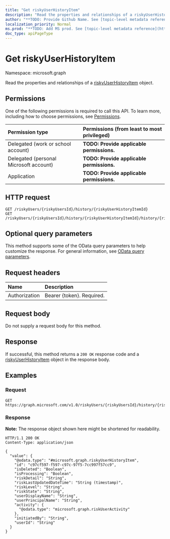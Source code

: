 ```yaml
---
title: "Get riskyUserHistoryItem"
description: "Read the properties and relationships of a riskyUserHistoryItem object."
author: "**TODO: Provide Github Name. See [topic-level metadata reference](https://msgo.azurewebsites.net/add/document/guidelines/metadata.html#topic-level-metadata)**"
localization_priority: Normal
ms.prod: "**TODO: Add MS prod. See [topic-level metadata reference](https://msgo.azurewebsites.net/add/document/guidelines/metadata.html#topic-level-metadata)**"
doc_type: apiPageType
---
```


# Get riskyUserHistoryItem
Namespace: microsoft.graph



Read the properties and relationships of a [riskyUserHistoryItem](../resources/riskyuserhistoryitem.md) object.

## Permissions
One of the following permissions is required to call this API. To learn more, including how to choose permissions, see [Permissions](/graph/permissions-reference).

|Permission type|Permissions (from least to most privileged)|
|:---|:---|
|Delegated (work or school account)|**TODO: Provide applicable permissions.**|
|Delegated (personal Microsoft account)|**TODO: Provide applicable permissions.**|
|Application|**TODO: Provide applicable permissions.**|

## HTTP request

<!-- {
  "blockType": "ignored"
}
-->
``` http
GET /riskyUsers/{riskyUsersId}/history/{riskyUserHistoryItemId}
GET /riskyUsers/{riskyUsersId}/history/{riskyUserHistoryItemId}/history/{riskyUserHistoryItemId}
```

## Optional query parameters
This method supports some of the OData query parameters to help customize the response. For general information, see [OData query parameters](/graph/query-parameters).

## Request headers
|Name|Description|
|:---|:---|
|Authorization|Bearer {token}. Required.|

## Request body
Do not supply a request body for this method.

## Response

If successful, this method returns a `200 OK` response code and a [riskyUserHistoryItem](../resources/riskyuserhistoryitem.md) object in the response body.

## Examples

### Request
<!-- {
  "blockType": "request",
  "name": "get_riskyuserhistoryitem"
}
-->
``` http
GET https://graph.microsoft.com/v1.0/riskyUsers/{riskyUsersId}/history/{riskyUserHistoryItemId}
```


### Response
**Note:** The response object shown here might be shortened for readability.
<!-- {
  "blockType": "response",
  "truncated": true,
  "@odata.type": "microsoft.graph.riskyUserHistoryItem"
}
-->
``` http
HTTP/1.1 200 OK
Content-Type: application/json

{
  "value": {
    "@odata.type": "#microsoft.graph.riskyUserHistoryItem",
    "id": "c97cf597-f597-c97c-97f5-7cc997f57cc9",
    "isDeleted": "Boolean",
    "isProcessing": "Boolean",
    "riskDetail": "String",
    "riskLastUpdatedDateTime": "String (timestamp)",
    "riskLevel": "String",
    "riskState": "String",
    "userDisplayName": "String",
    "userPrincipalName": "String",
    "activity": {
      "@odata.type": "microsoft.graph.riskUserActivity"
    },
    "initiatedBy": "String",
    "userId": "String"
  }
}
```

